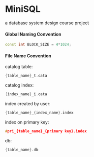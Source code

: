 MiniSQL
=======

a database system design course project

#### Global Naming Convention
```cpp
const int BLOCK_SIZE = 4*1024;
```

#### File Name Convention

catalog table:
```cpp
{table_name}_t.cata
```
catalog index:
```cpp
{index_name}_i.cata
```
index created by user:
```cpp
{table_name}_{index_name}.index
```
index on primary key:
```cpp
#pri_{table_name}_{primary key}.index
```
db:
```cpp
{table_name}.db
```
